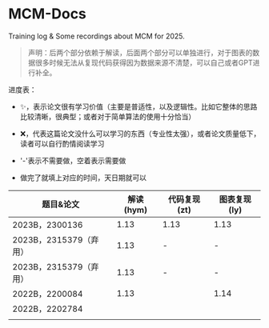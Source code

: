# MCM-Docs

Training log & Some recordings about MCM for 2025.

> 声明：后两个部分依赖于解读，后面两个部分可以单独进行，对于图表的数据很多时候无法从复现代码获得因为数据来源不清楚，可以自己或者GPT进行补全。

进度表：

- ✨，表示论文很有学习价值（主要是普适性，以及逻辑性。比如它整体的思路比较清晰，很典型；或者对于简单算法的使用十分恰当）

- ❌，代表这篇论文没什么可以学习的东西（专业性太强），或者论文质量低下，读者可以自行酌情阅读学习
- '-'表示不需要做，空着表示需要做
- 做完了就填上对应的时间，天日期就可以

| 题目&论文              | 解读(hym) | 代码复现(zt) | 图表复现(ly) |
| ---------------------- | --------- | ------------ | ------------ |
| 2023B，2300136         | 1.13      | 1.13         | 1.13         |
| 2023B，2315379（弃用） | 1.13      | -            | -            |
| 2023B，2315379（弃用） | 1.13      | -            | -            |
| 2022B，2200084         | 1.13      |              | 1.14         |
| 2022B，2202784         |           |              |              |
|                        |           |              |              |
